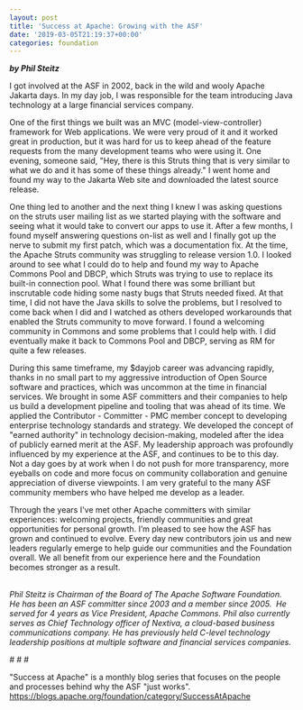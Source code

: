 ```yaml
---
layout: post
title: 'Success at Apache: Growing with the ASF'
date: '2019-03-05T21:19:37+00:00'
categories: foundation
---
```

<p><strong><em>by Phil Steitz</em></strong></p> 
  <p><strong><em></em></strong>I got involved at the ASF in 2002, back in the wild and wooly Apache Jakarta days. In my day job, I was responsible for the team introducing Java technology at a large financial services company.</p> 
  <p>One of the first things we built was an MVC (model-view-controller) framework for Web applications. We were very proud of it and it worked great in production, but it was hard for us to keep ahead of the feature requests from the many development teams who were using it. One evening, someone said, &quot;Hey, there is this Struts thing that is very similar to what we do and it has some of these things already.&quot; I went home and found my way to the Jakarta Web site and downloaded the latest source release.</p> 
  <div> 
    <p>One thing led to another and the next thing I knew I was asking questions on the struts user mailing list as we started playing with the software and seeing what it would take to convert our apps to use it. After a few months, I found myself answering questions on-list as well and I finally got up the nerve to submit my first patch, which was a documentation fix. At the time, the Apache Struts community was struggling to release version 1.0. I looked around to see what I could do to help and found my way to Apache Commons Pool and DBCP, which Struts was trying to use to replace its built-in connection pool. What I found there was some brilliant but inscrutable code hiding some nasty bugs that Struts needed fixed. At that time, I did not have the Java skills to solve the problems, but I resolved to come back when I did and I watched as others developed workarounds that enabled the Struts community to move forward. I found a welcoming community in Commons and some problems that I could help with. I did eventually make it back to Commons Pool and DBCP, serving as RM for quite a few releases.</p> 
    <p>During this same timeframe, my $dayjob career was advancing rapidly, thanks in no small part to my aggressive introduction of Open Source software and practices, which was uncommon at the time in financial services. We brought in some ASF committers and their companies to help us build a development pipeline and tooling that was ahead of its time. We applied the Contributor - Committer - PMC member concept to developing enterprise technology standards and strategy. We developed the concept of &quot;earned authority&quot; in technology decision-making, modeled after the idea of publicly earned merit at the ASF. My leadership approach was profoundly influenced by my experience at the ASF, and continues to be to this day. Not a day goes by at work when I do not push for more transparency, more eyeballs on code and more focus on community collaboration and genuine appreciation of diverse viewpoints. I am very grateful to the many ASF community members who have helped me develop as a leader.</p> 
  </div> 
  <div> 
    <p>Through the years I've met other Apache committers with similar experiences: welcoming projects, friendly communities and great opportunities for personal growth. I’m pleased to see how the ASF has grown and continued to evolve. Every day new contributors join us and new leaders regularly emerge to help guide our communities and the Foundation overall. We all benefit from our experience here and the Foundation becomes stronger as a result.&nbsp;</p> 
  </div> 
  <div> 
    <p><em><br />Phil Steitz is Chairman of the Board of The Apache Software Foundation.&nbsp; He has been an ASF committer since 2003 and a member since 2005.&nbsp; He served for 4 years as Vice President, Apache Commons. Phil also currently serves as Chief Technology officer of Nextiva, a cloud-based business communications company. He has previously held C-level technology leadership positions at multiple software and financial services companies.</em></p> 
  </div> 
  <div> 
    <p># # #</p> 
    <p> </p> 
    <p>&quot;Success at Apache&quot; is a monthly blog series that focuses on the people and processes behind why the ASF &quot;just works&quot;. <a href="https://blogs.apache.org/foundation/category/SuccessAtApache">https://blogs.apache.org/foundation/category/SuccessAtApache</a></p> 
  </div> 
  <div> 
    <p> </p> 
  </div>
